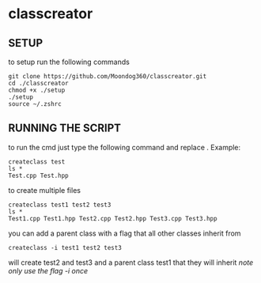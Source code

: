 # classcreator

## SETUP

to setup run the following commands

```
git clone https://github.com/Moondog360/classcreator.git
cd ./classcreator
chmod +x ./setup
./setup
source ~/.zshrc
```

## RUNNING THE SCRIPT

to run the cmd just type the following command and replace <classname>. Example:
```
createclass test
ls *
Test.cpp Test.hpp
```

to create multiple files
```
createclass test1 test2 test3
ls *
Test1.cpp Test1.hpp Test2.cpp Test2.hpp Test3.cpp Test3.hpp 
```

you can add a parent class with a flag that all other classes inherit from
```
createclass -i test1 test2 test3
```
will create test2 and test3 and a parent class test1 that they will inherit
*note only use the flag -i once*
